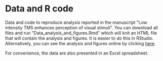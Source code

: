 Data and R code
=================
Data and code to reproduce analysis reported in the manuscript "Low intensity TMS enhances perception of visual stimuli". You can download all files and run "Data\_analysis\_and\_figures.Rmd" which will knit an HTML file that will contain the analysis and figures. It is easier to do this in RStudio. Alternatively, you can see the analysis and figures online by clicking   [here](http://htmlpreview.github.io/?https://github.com/armanabraham/research/blob/master/Weak_TMS_Enhances_Perception/Data_analysis_and_figures_v2.html). 

For convenience, the data are also presented in an Excel spreadsheet. 
